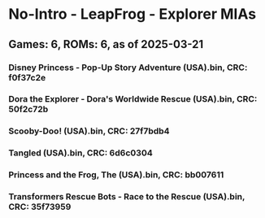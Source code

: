 # No-Intro - LeapFrog - Explorer MIAs
## Games: 6, ROMs: 6, as of 2025-03-21

### Disney Princess - Pop-Up Story Adventure (USA).bin, CRC: f0f37c2e
### Dora the Explorer - Dora's Worldwide Rescue (USA).bin, CRC: 50f2c72b
### Scooby-Doo! (USA).bin, CRC: 27f7bdb4
### Tangled (USA).bin, CRC: 6d6c0304
### Princess and the Frog, The (USA).bin, CRC: bb007611
### Transformers Rescue Bots - Race to the Rescue (USA).bin, CRC: 35f73959
